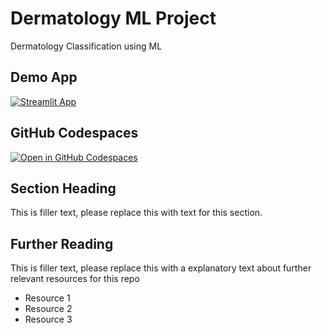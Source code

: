 # Dermatology ML Project

Dermatology Classification using ML

## Demo App

[![Streamlit App](https://static.streamlit.io/badges/streamlit_badge_black_white.svg)](https://modeldepclass.streamlit.app/)

## GitHub Codespaces

[![Open in GitHub Codespaces](https://github.com/codespaces/badge.svg)](https://codespaces.new/streamlit/app-starter-kit?quickstart=1)

## Section Heading

This is filler text, please replace this with text for this section.

## Further Reading

This is filler text, please replace this with a explanatory text about further relevant resources for this repo
- Resource 1
- Resource 2
- Resource 3
